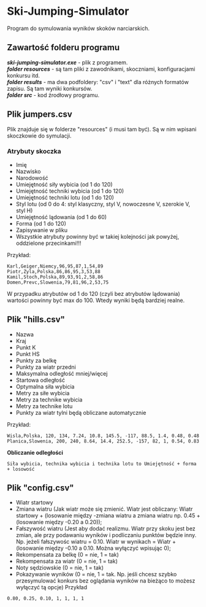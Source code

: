 # Ski-Jumping-Simulator
Program do symulowania wyników skoków narciarskich.

## Zawartość folderu programu
***ski-jumping-simulator.exe*** - plik z programem.<br>
***folder resources*** - są tam pliki z zawodnikami, skoczniami, konfiguracjami konkursu itd.<br>
***folder results*** - ma dwa podfoldery: "csv" i "text" dla różnych formatów zapisu. Są tam wyniki konkursów.<br>
***folder src*** - kod źrodłowy programu.<br>

## Plik jumpers.csv
Plik znajduje się w folderze "resources" (i musi tam być). Są w nim wpisani skoczkowie do symulacji.

### Atrybuty skoczka
- Imię
- Nazwisko
- Narodowość
- Umiejętność siły wybicia (od 1 do 120)
- Umiejętność techniki wybicia (od 1 do 120)
- Umiejętność techniki lotu (od 1 do 120)
- Styl lotu (od 0 do 4: styl klasyczny, styl V, nowoczesne V, szerokie V, styl H)
- Umiejętność lądowania (od 1 do 60)
- Forma (od 1 do 120)
- Zapisywanie w pliku
- Wszystkie atrybuty powinny być w takiej kolejności jak powyżej, oddzielone przecinkami!!!

Przykład:

```
Karl,Geiger,Niemcy,96,95,87,1,54,89
Piotr,Zyla,Polska,86,86,95,3,53,88
Kamil,Stoch,Polska,89,93,91,2,58,86
Domen,Prevc,Slowenia,79,81,96,2,53,75
```
W przypadku atrybutów od 1 do 120 (czyli bez atrybutów lądowania) wartości powinny być max do 100. Wtedy wyniki będą bardziej realne.

## Plik "hills.csv"
- Nazwa
- Kraj
- Punkt K
- Punkt HS
- Punkty za belkę
- Punkty za wiatr przedni
- Maksymalna odległość mniej/więcej
- Startowa odległość
- Optymalna siła wybicia
- Metry za siłe wybicia
- Metry za technike wybicia
- Metry za technike lotu
- Punkty za wiatr tylni będą obliczane automatycznie

Przykład:

```
Wisla,Polska, 120, 134, 7.24, 10.8, 145.5, -117, 88.5, 1.4, 0.48, 0.48
Planica,Slowenia, 200, 240, 8.64, 14.4, 252.5, -157, 82, 1, 0.54, 0.83
```
**Obliczanie odległości**
```Startowa odległosc + (Technika wybicia * Metry za technike wybicia) + (Technika lotu * Metry za technike lotu) + (|Optymalna siła wybicia - siła wybicia| * Metry za siłę wybicia) + (Wiatr, belka i inne czynniki)
Siła wybicia, technika wybicia i technika lotu to Umiejętność + forma + losowość
```

## Plik "config.csv"
- Wiatr startowy
- Zmiana wiatru (Jak wiatr może się zmienić. Wiatr jest obliczany: Wiatr startowy + (losowanie między -zmiana wiatru a zmiana wiatru np. 0.45 + (losowanie między -0.20 a 0.20));
- Fałszywość wiatru (Jest aby dodać realizmu. Wiatr przy skoku jest bez zmian, ale przy podawaniu wyników i podliczaniu punktów będzie inny. Np. jeżeli fałszywośc wiatru = 0.10. Wiatr w wynikach = Wiatr + (losowanie między -0.10 a 0.10. Można wyłączyć wpisując 0);
- Rekompensata za belkę (0 = nie, 1 = tak)
- Rekompensata za wiatr (0 = nie, 1 = tak)
- Noty sędziowskie (0 = nie, 1 = tak)
- Pokazywanie wyników (0 = nie, 1 = tak. Np. jeśli chcesz szybko przesymulować konkurs bez oglądania wyników na bieżąco to możesz wyłączyć tą opcje)
Przykład

```
0.80, 0.25, 0.10, 1, 1, 1, 1
```
